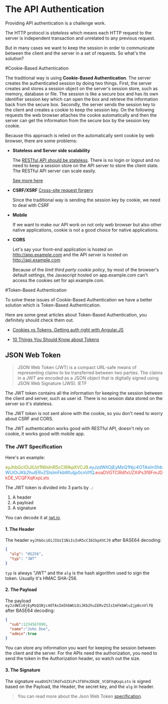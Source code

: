 The API Authentication
=========

Providing API authentication is a challenge work.

The HTTP protocol is *stateless* which means each HTTP request to the server is independent transaction and unrelated to any previous request.

But in many cases we want to keep the session in order to communicate between the client and the server in a set of requests. So what's the solution?

#Cookie-Based Authentication

The traditional way is using **Cookie-Based Authentication**. The server creates the authenticated session by doing two things. First, the server creates and stores a session object on the server's session store, such as memory, database or file. The session is like a secure box and has its own identifier session key which can open the box and retrieve the information back from the secure box. Secondly, the server sends the session key to the client and creates a cookie to keep the session key. On the following requests the web browser attaches the cookie automatically and then the server can get the information from the secure box by the session key cookie.

Because this approach is relied on the automatically sent cookie by web browser, there are some problems:

- **Stateless and Server side scalability**

    The [RESTful API should be stateless](http://en.wikipedia.org/wiki/Representational_state_transfer#Stateless). There is no login or logout and no need to keep a session store on the API server to store the client state. The RESTful API server can scale easily.

    [See more here](http://stackoverflow.com/questions/3105296/if-rest-applications-are-supposed-to-be-stateless-how-do-you-manage-sessions)


- **CSRF/XSRF** [Cross-site request forgery](http://en.wikipedia.org/wiki/Cross-site_request_forgery)

    Since the traditional way is sending the session key by cookie, we need to deal with CSRF


- **Mobile**

    If we want to make our API work on not only web browser but also other native applications, cookie is not a good choice for native applications.


- **CORS**

    Let's say your front-end application is hosted on http://app.example.com and the API server is hosted on http://api.example.com

    Because of the *limit third party cookie policy*, by most of the browser's default settings, the Javascript hosted on app.example.com can't access the cookies set for api.example.com.


#Token-Based Authentication

To solve these issues of Cookie-Based Authentication we have a better solution which is Token-Based Authentication.

Here are some great articles about Token-Based Authentication, you definitely should check them out.

- [Cookies vs Tokens. Getting auth right with Angular.JS](https://auth0.com/blog/2014/01/07/angularjs-authentication-with-cookies-vs-token/)

- [10 Things You Should Know about Tokens](https://auth0.com/blog/2014/01/27/ten-things-you-should-know-about-tokens-and-cookies/#token-size)


## JSON Web Token

> JSON Web Token (JWT) is a compact URL-safe means of representing claims to be transferred between two parties. The claims in a JWT are encoded as a JSON object that is digitally signed using JSON Web Signature (JWS). IETF


The JWT token contains all the information for keeping the session between the client and server, such as user id. There is no session data stored on the server so it's stateless.

The JWT token is not sent alone with the cookie, so you don't need to worry about CSRF and CORS.

The JWT authentication works good with RESTful API, doesn't rely on cookie, it works good with mobile app.

### The JWT Specification


Here's an example:

<span style="color:#859900;">eyJhbGciOiJIUzI1NiIsInR5cCI6IkpXVCJ9.</span><span style="color:#268bd2;">eyJzdWIiOjEyMzQ1Njc4OTAsIm5hbWUiOiJKb2huIERvZSIsImFkbWluIjp0cnVlfQ</span>.<span style="color:#dc322f">eoaDVGTClRdfxUZXiPs3f8FmJDkDE_VCQFXqKxpLsts</span>

The JWT token is divided into 3 parts by `.`:

1. A header
2. A payload
3. A signature

You can decode it at [jwt.io](http://jwt.io).

#### 1. The Header

The header `eyJhbGciOiJIUzI1NiIsInR5cCI6IkpXVCJ9` after BASE64 decoding:

```json
{
  "alg": "HS256",
  "typ": "JWT"
}
```

`typ` is always "JWT" and the `alg` is the hash algorithm used to sign the token. Usually it's HMAC SHA-256.


#### 2. The Payload

The payload `eyJzdWIiOjEyMzQ1Njc4OTAsIm5hbWUiOiJKb2huIERvZSIsImFkbWluIjp0cnVlfQ` after BASE64 decoding:

```json
{
  "sub":1234567890,
  "name":"John Doe",
  "admin":true
}
```

You can store any information you want for keeping the session between the client and the server. For the APIs need the authorization, you need to send the token in the Authorization header, so watch out the size.

#### 3. The Signature

The signature `eoaDVGTClRdfxUZXiPs3f8FmJDkDE_VCQFXqKxpLsts` is signed based on the Payload, the Header, the secret key, and the `alg` in header.

>You can read more about the Json Web Token [specification](http://self-issued.info/docs/draft-ietf-oauth-json-web-token.html).

